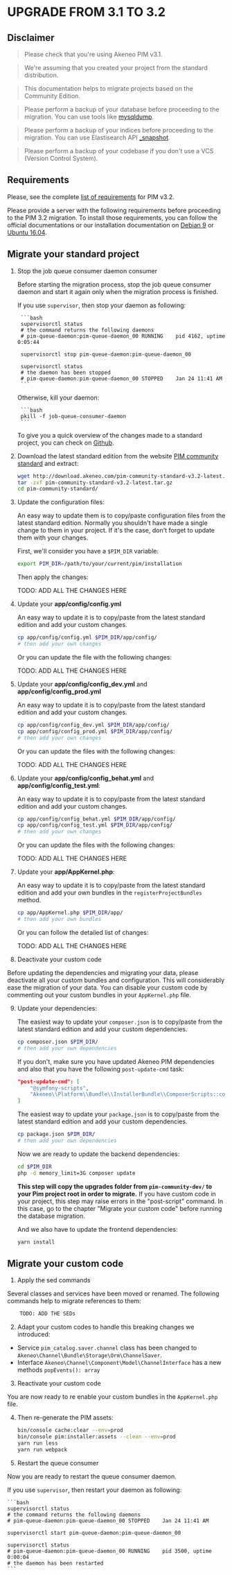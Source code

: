 # UPGRADE FROM 3.1 TO 3.2

## Disclaimer

> Please check that you're using Akeneo PIM v3.1.

> We're assuming that you created your project from the standard distribution.

> This documentation helps to migrate projects based on the Community Edition.

> Please perform a backup of your database before proceeding to the migration. You can use tools like [mysqldump](https://dev.mysql.com/doc/refman/5.7/en/mysqldump.html).

> Please perform a backup of your indices before proceeding to the migration. You can use Elastisearch API [_snapshot](https://www.elastic.co/guide/en/elasticsearch/reference/6.5/modules-snapshots.html).

> Please perform a backup of your codebase if you don't use a VCS (Version Control System).

## Requirements

Please, see the complete [list of requirements](https://docs.akeneo.com/3.2/install_pim/manual/system_requirements/system_requirements.html) for PIM v3.2.

Please provide a server with the following requirements before proceeding to the PIM 3.2 migration. To install those requirements, you can follow the official documentations or our installation documentation on [Debian 9](https://docs.akeneo.com/3.2/install_pim/manual/system_requirements/manual_system_installation_debian9.html) or [Ubuntu 16.04](https://docs.akeneo.com/3.2/install_pim/manual/system_requirements/system_install_ubuntu_1604.html).

## Migrate your standard project

1. Stop the job queue consumer daemon consumer

    Before starting the migration process, stop the job queue consumer daemon and start it again only when the migration process is finished.

    If you use `supervisor`, then stop your daemon as following:

        ```bash
        supervisorctl status
        # the command returns the following daemons
        # pim-queue-daemon:pim-queue-daemon_00 RUNNING    pid 4162, uptime 0:05:44

        supervisorctl stop pim-queue-daemon:pim-queue-daemon_00

        supervisorctl status
        # the daemon has been stopped
        # pim-queue-daemon:pim-queue-daemon_00 STOPPED    Jan 24 11:41 AM
        ```

    Otherwise, kill your daemon:

        ```bash
        pkill -f job-queue-consumer-daemon
        ```

    To give you a quick overview of the changes made to a standard project, you can check on [Github](https://github.com/akeneo/pim-community-standard/compare/3.1...3.2).

2. Download the latest standard edition from the website [PIM community standard](http://www.akeneo.com/download/) and extract:

    ```bash
    wget http://download.akeneo.com/pim-community-standard-v3.2-latest.tar.gz
    tar -zxf pim-community-standard-v3.2-latest.tar.gz
    cd pim-community-standard/
    ```

3. Update the configuration files:

    An easy way to update them is to copy/paste configuration files from the latest standard edition. Normally you shouldn't have made a single change to them in your project. If it's the case, don't forget to update them with your changes.

    First, we'll consider you have a `$PIM_DIR` variable:

    ```bash
    export PIM_DIR=/path/to/your/current/pim/installation
    ```

    Then apply the changes:
    
    TODO: ADD ALL THE CHANGES HERE

4. Update your **app/config/config.yml**

    An easy way to update it is to copy/paste from the latest standard edition and add your custom changes.

    ```bash
    cp app/config/config.yml $PIM_DIR/app/config/
    # then add your own changes
    ```

    Or you can update the file with the following changes:
    
    TODO: ADD ALL THE CHANGES HERE

5. Update your **app/config/config_dev.yml** and **app/config/config_prod.yml**

    An easy way to update it is to copy/paste from the latest standard edition and add your custom changes.

    ```bash
    cp app/config/config_dev.yml $PIM_DIR/app/config/
    cp app/config/config_prod.yml $PIM_DIR/app/config/
    # then add your own changes
    ```

    Or you can update the files with the following changes:

    TODO: ADD ALL THE CHANGES HERE

6. Update your **app/config/config_behat.yml** and **app/config/config_test.yml**:

    An easy way to update it is to copy/paste from the latest standard edition and add your custom changes.

    ```bash
    cp app/config/config_behat.yml $PIM_DIR/app/config/
    cp app/config/config_test.yml $PIM_DIR/app/config/
    # then add your own changes
    ```

    Or you can update the files with the following changes:
    
    TODO: ADD ALL THE CHANGES HERE

7. Update your **app/AppKernel.php**:

    An easy way to update it is to copy/paste from the latest standard edition and add your own bundles in the `registerProjectBundles` method.

    ```bash
    cp app/AppKernel.php $PIM_DIR/app/
    # then add your own bundles
    ```
    Or you can follow the detailed list of changes:

    TODO: ADD ALL THE CHANGES HERE

8. Deactivate your custom code

Before updating the dependencies and migrating your data, please deactivate all your custom bundles and configuration. This will considerably ease the migration of your data. You can disable your custom code by commenting out your custom bundles in your `AppKernel.php` file.

9. Update your dependencies:

    The easiest way to update your `composer.json` is to copy/paste from the latest standard edition and add your custom dependencies.

    ```bash
    cp composer.json $PIM_DIR/
    # then add your own dependencies
    ```

    If you don't, make sure you have updated Akeneo PIM dependencies and also that you have the following `post-update-cmd` task:

    ```json
    "post-update-cmd": [
        "@symfony-scripts",
        "Akeneo\\Platform\\Bundle\\InstallerBundle\\ComposerScripts::copyUpgradesFiles"
    ]
    ```

    The easiest way to update your `package.json` is to copy/paste from the latest standard edition and add your custom dependencies.

    ```bash
    cp package.json $PIM_DIR/
    # then add your own dependencies
    ```

    Now we are ready to update the backend dependencies:

    ```bash
    cd $PIM_DIR
    php -d memory_limit=3G composer update
    ```

     **This step will copy the upgrades folder from `pim-community-dev/` to your Pim project root in order to migrate.**
    If you have custom code in your project, this step may raise errors in the "post-script" command.
    In this case, go to the chapter "Migrate your custom code" before running the database migration.

    And we also have to update the frontend dependencies:

    ```bash
    yarn install
    ```

## Migrate your custom code

1. Apply the sed commands

Several classes and services have been moved or renamed. The following commands help to migrate references to them:

```bash
    TODO: ADD THE SEDs
```

2. Adapt your custom codes to handle this breaking changes we introduced:

 - Service `pim_catalog.saver.channel` class has been changed to `Akeneo\Channel\Bundle\Storage\Orm\ChannelSaver`.
 - Interface `Akeneo\Channel\Component\Model\ChannelInterface` has a new methods `popEvents(): array`

3. Reactivate your custom code

You are now ready to re enable your custom bundles in the `AppKernel.php` file.

4. Then re-generate the PIM assets:

    ```bash
    bin/console cache:clear --env=prod
    bin/console pim:installer:assets --clean --env=prod
    yarn run less
    yarn run webpack
    ```

5. Restart the queue consumer

Now you are ready to restart the queue consumer daemon.

If you use `supervisor`, then restart your daemon as following:

    ```bash
    supervisorctl status
    # the command returns the following daemons
    # pim-queue-daemon:pim-queue-daemon_00 STOPPED    Jan 24 11:41 AM

    supervisorctl start pim-queue-daemon:pim-queue-daemon_00

    supervisorctl status
    # pim-queue-daemon:pim-queue-daemon_00 RUNNING    pid 3500, uptime 0:00:04
    # the daemon has been restarted
    ```
